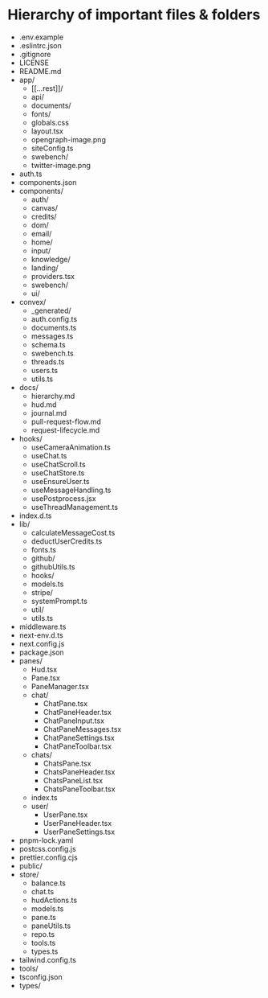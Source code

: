 # Hierarchy of important files & folders

- .env.example
- .eslintrc.json
- .gitignore
- LICENSE
- README.md
- app/
  - [[...rest]]/
  - api/
  - documents/
  - fonts/
  - globals.css
  - layout.tsx
  - opengraph-image.png
  - siteConfig.ts
  - swebench/
  - twitter-image.png
- auth.ts
- components.json
- components/
  - auth/
  - canvas/
  - credits/
  - dom/
  - email/
  - home/
  - input/
  - knowledge/
  - landing/
  - providers.tsx
  - swebench/
  - ui/
- convex/
  - _generated/
  - auth.config.ts
  - documents.ts
  - messages.ts
  - schema.ts
  - swebench.ts
  - threads.ts
  - users.ts
  - utils.ts
- docs/
  - hierarchy.md
  - hud.md
  - journal.md
  - pull-request-flow.md
  - request-lifecycle.md
- hooks/
  - useCameraAnimation.ts
  - useChat.ts
  - useChatScroll.ts
  - useChatStore.ts
  - useEnsureUser.ts
  - useMessageHandling.ts
  - usePostprocess.jsx
  - useThreadManagement.ts
- index.d.ts
- lib/
  - calculateMessageCost.ts
  - deductUserCredits.ts
  - fonts.ts
  - github/
  - githubUtils.ts
  - hooks/
  - models.ts
  - stripe/
  - systemPrompt.ts
  - util/
  - utils.ts
- middleware.ts
- next-env.d.ts
- next.config.js
- package.json
- panes/
  - Hud.tsx
  - Pane.tsx
  - PaneManager.tsx
  - chat/
    - ChatPane.tsx
    - ChatPaneHeader.tsx
    - ChatPaneInput.tsx
    - ChatPaneMessages.tsx
    - ChatPaneSettings.tsx
    - ChatPaneToolbar.tsx
  - chats/
    - ChatsPane.tsx
    - ChatsPaneHeader.tsx
    - ChatsPaneList.tsx
    - ChatsPaneToolbar.tsx
  - index.ts
  - user/
    - UserPane.tsx
    - UserPaneHeader.tsx
    - UserPaneSettings.tsx
- pnpm-lock.yaml
- postcss.config.js
- prettier.config.cjs
- public/
- store/
  - balance.ts
  - chat.ts
  - hudActions.ts
  - models.ts
  - pane.ts
  - paneUtils.ts
  - repo.ts
  - tools.ts
  - types.ts
- tailwind.config.ts
- tools/
- tsconfig.json
- types/